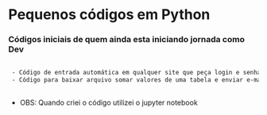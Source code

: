 # Pequenos códigos em Python 

### Códigos iniciais de quem ainda esta iniciando jornada como Dev

```sh

 - Código de entrada automática em qualquer site que peça login e senha.
 - Código para baixar arquivo somar valores de uma tabela e enviar e-mail de relatorio.
 
 ```
 
  - OBS: Quando criei o código utilizei o jupyter notebook 
